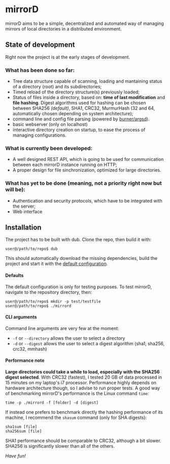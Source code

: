 # mirrorD

mirrorD aims to be a simple, decentralized and automated way of managing mirrors of local directories in a distributed environment.

## State of development

Right now the project is at the early stages of development.
### What has been done so far:
* Tree data structure capable of scanning, loading and mantaining status of a directory (root) and its subdirectories;
* Timed reload of the directory structure(s) previously loaded;
* Status of files inside a directory, based on: **time of last modification** and **file hashing**. Digest algorithms used for hashing can be chosen between SHA256 *(default)*, SHA1, CRC32, MurmurHash (32 and 64, automatically chosen depending on system architecture);
* command line and config file parsing (powered by [burner/argsd](https://github.com/burner/argsd)).
* basic webserver (only on localhost)
* interactive directory creation on startup, to ease the process of managing configurations.

### What is currently been developed:
* A well designed REST API, which is going to be used for communication between each mirrorD instance running on HTTP;
* A proper design for file sinchronization, optimized for large directories.

### What has yet to be done (meaning, not a priority right now but will be):
* Authentication and security protocols, which have to be integrated with the server;
* Web interface

## Installation

The project has to be built with dub. Clone the repo, then build it with: 

```
user@/path/to/repo$ dub
```
This should automatically download the missing dependencies, build the project and start it with the [default configuration](#Defaults).

#### Defaults

The default configuration is only for testing purposes.
To test mirrorD, navigate to the repository directory, then:

```
user@/path/to/repo$ mkdir -p test/testfile
user@/path/to/repo$ ./mirrord
```
#### CLI arguments

Command line arguments are very few at the moment:

* `-f` or `--directory` allows the user to select a directory 
* `-d` or `--digest` allows the user to select a digest algorithm (sha1, sha256, crc32, mmhash)

#### Performance note

**Large directories could take a while to load, especially with the SHA256 digest selected**. 
With CRC32 (fastest), I tested 20 GB of data processed in 15 minutes on my laptop's i7 processor. Performance highly depends on hardware architecture though, so I advise to run proper tests. A good way of benchmarking mirrorD's performance is the Linux command `time`:

```
time -p ./mirrord -f [folder] -d [digest]
```
If instead one prefers to benchmark directly the hashing performance of its machine, I recommend the `shasum` command (only for SHA digests):

```
sha1sum [file]
sha256sum [file]
```
SHA1 performance should be comparable to CRC32, although a bit slower. SHA256 is significantly slower than all of the others.

*Have fun!*
